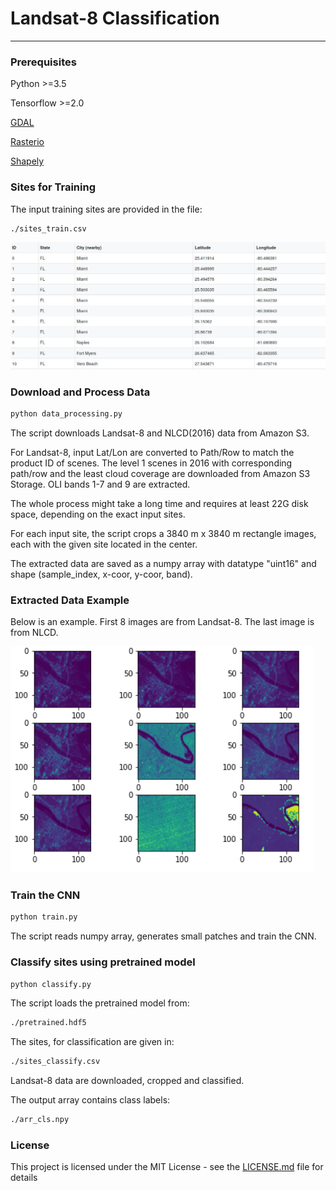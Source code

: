 

# Landsat-8 Classification 

---------------------


### Prerequisites

Python >=3.5

Tensorflow >=2.0

[GDAL](https://gdal.org/)

[Rasterio](https://github.com/mapbox/rasterio/)

[Shapely](https://github.com/Toblerity/Shapely/)


### Sites for Training

The input training sites are provided in the file: 

```bash
./sites_train.csv
```

![sites](https://github.com/shengsheng555/landsat-cls/blob/master/figure/sites.jpg?raw=true)



### Download and Process Data

```bash
python data_processing.py
```

The script downloads Landsat-8 and NLCD(2016) data from Amazon S3.

For Landsat-8, input Lat/Lon are converted to Path/Row to match
the product ID of scenes. The level 1 scenes in 2016 with corresponding path/row and the least cloud coverage are downloaded from Amazon S3 Storage. OLI bands 1-7 and 9 are extracted.

The whole process might take a long time and requires at least 22G disk space, depending on the exact input sites.

For each input site, the script crops a 3840 m x 3840 m rectangle images, each with the given site located in the center.

The extracted data are saved as a numpy array with datatype "uint16" and shape (sample_index, x-coor, y-coor, band).

### Extracted Data Example


Below is an example. First 8 images are from Landsat-8. The last image is from NLCD.

![example](https://github.com/shengsheng555/landsat-cls/blob/master/figure/example.png?raw=true)


### Train the CNN

```bash
python train.py
```

The script reads numpy array, generates small patches and train the CNN.

### Classify sites using pretrained model

```bash
python classify.py
```

The script loads the pretrained model from:

```bash
./pretrained.hdf5
```

The sites, for classification are given in: 

```bash
./sites_classify.csv
```

Landsat-8 data are downloaded, cropped and classified.

The output array contains class labels:

```bash
./arr_cls.npy 
```



### License

This project is licensed under the MIT License - see the [LICENSE.md](LICENSE.md) file for details
